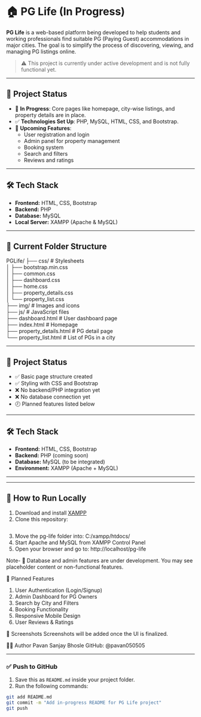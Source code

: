 # 🏠 PG Life (In Progress)

**PG Life** is a web-based platform being developed to help students and working professionals find suitable PG (Paying Guest) accommodations in major cities. The goal is to simplify the process of discovering, viewing, and managing PG listings online.

> ⚠️ This project is currently under active development and is not fully functional yet.

---

## 📌 Project Status

- 🔧 **In Progress**: Core pages like homepage, city-wise listings, and property details are in place.
- ✅ **Technologies Set Up**: PHP, MySQL, HTML, CSS, and Bootstrap.
- 🚧 **Upcoming Features**:
  - User registration and login
  - Admin panel for property management
  - Booking system
  - Search and filters
  - Reviews and ratings

---

## 🛠️ Tech Stack

- **Frontend:** HTML, CSS, Bootstrap
- **Backend:** PHP
- **Database:** MySQL
- **Local Server:** XAMPP (Apache & MySQL)

---

## 📂 Current Folder Structure


PGLife/
├── css/ # Stylesheets                                                                                                                                                                                                                                                              
│ ├── bootstrap.min.css                                                                                                                                                                                                                                                             
│ ├── common.css                                                                                                                                                                                                                                                                    
│ ├── dashboard.css                                                                                                                                                                                                                                                                 
│ ├── home.css                                                                                                                                                                                                                                                                      
│ ├── property_details.css                                                                                                                                                                                                                                                          
│ └── property_list.css                                                                                                                                                                                                                                                             
├── img/ # Images and icons                                                                                                                                                                                                                                                         
├── js/ # JavaScript files                                                                                                                                                                                                                                                          
├── dashboard.html # User dashboard page                                                                                                                                                                                                                                            
├── index.html # Homepage                                                                                                                                                                                                                                                           
├── property_details.html # PG detail page                                                                                                                                                                                                                                          
└── property_list.html # List of PGs in a city

---

## 📌 Project Status

- ✅ Basic page structure created
- ✅ Styling with CSS and Bootstrap
- ❌ No backend/PHP integration yet
- ❌ No database connection yet
- 🕗 Planned features listed below

---

## 🛠️ Tech Stack

- **Frontend:** HTML, CSS, Bootstrap
- **Backend:** PHP (coming soon)
- **Database:** MySQL (to be integrated)
- **Environment:** XAMPP (Apache + MySQL)

---


---

## 🚀 How to Run Locally

1. Download and install [XAMPP](https://www.apachefriends.org/index.html)
2. Clone this repository:
   ```bash git clone https://github.com/pavan050505/pg-life.git
3. Move the pg-life folder into: C:/xampp/htdocs/
4. Start Apache and MySQL from XAMPP Control Panel
5. Open your browser and go to: http://localhost/pg-life
   
Note- 📌 Database and admin features are under development. You may see placeholder content or non-functional features.

📅 Planned Features
1. User Authentication (Login/Signup)
2. Admin Dashboard for PG Owners
3. Search by City and Filters
4. Booking Functionality
5. Responsive Mobile Design
6. User Reviews & Ratings

📸 Screenshots
Screenshots will be added once the UI is finalized.

🧑‍💻 Author
Pavan Sanjay Bhosle
GitHub: @pavan050505

---

### ✅ Push to GitHub

1. Save this as `README.md` inside your project folder.
2. Run the following commands:
```bash
git add README.md
git commit -m "Add in-progress README for PG Life project"
git push



